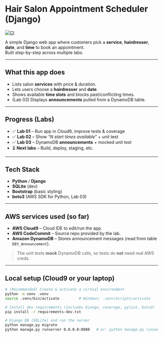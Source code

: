 # Hair Salon Appointment Scheduler (Django)

[![CI](https://github.com/HiwotJewore/hairsalon-appointment-scheducler/actions/workflows/ci.yml/badge.svg)](https://github.com/HiwotJewore/hairsalon-appointment-scheducler/actions/workflows/ci.yml)

A simple Django web app where customers pick a **service**, **hairdresser**, **date**, and **time** to book an appointment.  
Built step-by-step across multiple labs.

---

## What this app does
- Lists salon **services** with price & duration.
- Lets users choose a **hairdresser** and **date**.
- Shows available **time slots** and blocks past/conflicting times.
- (Lab 03) Displays **announcements** pulled from a DynamoDB table.

---

## Progress (Labs)
- ✅ **Lab 01** – Run app in Cloud9, improve tests & coverage  
- ✅ **Lab 02** – Show “_N start times available_” + unit test  
- ✅ **Lab 03** – DynamoDB **announcements** + mocked unit test  
- ⏳ **Next labs** – Build, deploy, staging, etc.

---

## Tech Stack
- **Python** / **Django**
- **SQLite** (dev)  
- **Bootstrap** (basic styling)
- **boto3** (AWS SDK for Python, Lab 03)

---

## AWS services used (so far)
- **AWS Cloud9** – Cloud IDE to edit/run the app.
- **AWS CodeCommit** – Source repo provided by the lab.
- **Amazon DynamoDB** – Stores announcement messages (read from table `DEV_Announcement`).

> The unit tests **mock** DynamoDB calls, so tests do **not** need real AWS creds.

---

## Local setup (Cloud9 or your laptop)

```bash
# (Recommended) Create & activate a virtual environment
python -m venv .venv
source .venv/bin/activate         # Windows: .venv\Scripts\activate

# Install dev requirements (includes Django, coverage, pylint, boto3)
pip install -r requirements-dev.txt

# Django DB (SQLite) and run the server
python manage.py migrate
python manage.py runserver 0.0.0.0:8080   # or: python manage.py runserver
